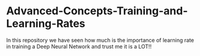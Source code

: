 # Advanced-Concepts-Training-and-Learning-Rates
In this repository we have seen how much is the importance of learning rate in training a Deep Neural Network and trust me it is a LOT!!
